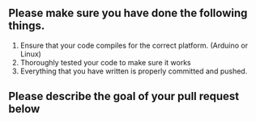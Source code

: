 ## Please make sure you have done the following things.

1. Ensure that your code compiles for the correct platform. (Arduino or Linux)
2. Thoroughly tested your code to make sure it works
3. Everything that you have written is properly committed and pushed. 

## Please describe the goal of your pull request below
